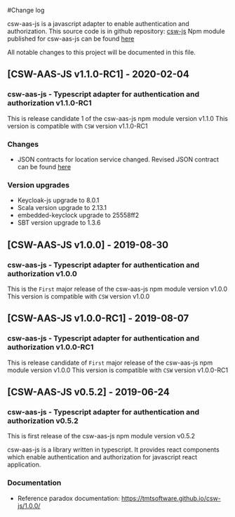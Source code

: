 #Change log

csw-aas-js is a javascript adapter to enable authentication and authorization. 
This source code is in github repository: [csw-js](https://github.com/tmtsoftware/csw-js)
Npm module published for csw-aas-js can be found [here](https://www.npmjs.com/package/csw-aas-js)

All notable changes to this project will be documented in this file.

## [CSW-AAS-JS v1.1.0-RC1] - 2020-02-04

### csw-aas-js - Typescript adapter for authentication and authorization v1.1.0-RC1
This is release candidate 1 of the csw-aas-js npm module version v1.1.0
This version is compatible with `CSW` version v1.1.0-RC1

### Changes
- JSON contracts for location service changed. 
Revised JSON contract can be found [here](https://github.com/tmtsoftware/tmtsoftware.github.io/tree/master/csw/1.1.0-RC1/contracts/location-service)

### Version upgrades
- Keycloak-js upgrade to 8.0.1
- Scala version upgrade to 2.13.1
- embedded-keyclock upgrade to 25558ff2
- SBT version upgrade to 1.3.6


## [CSW-AAS-JS v1.0.0] - 2019-08-30

### csw-aas-js - Typescript adapter for authentication and authorization v1.0.0
This is the `First` major release of the csw-aas-js npm module version v1.0.0
This version is compatible with `CSW` version v1.0.0

## [CSW-AAS-JS v1.0.0-RC1] - 2019-08-07

### csw-aas-js - Typescript adapter for authentication and authorization v1.0.0-RC1
This is release candidate of `First` major release of the csw-aas-js npm module version v1.0.0
This version is compatible with `CSW` version v1.0.0-RC1
 
## [CSW-AAS-JS v0.5.2] - 2019-06-24

### csw-aas-js - Typescript adapter for authentication and authorization v0.5.2

This is first release of the csw-aas-js npm module version v0.5.2 

csw-aas-js is a library written in typescript. It provides react components which enable
authentication and authorization for javascript react application.

### Documentation
- Reference paradox documentation: https://tmtsoftware.github.io/csw-js/1.0.0/
